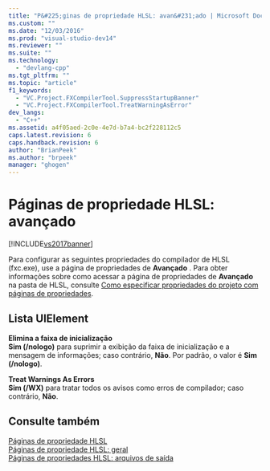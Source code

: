 ```yaml
---
title: "P&#225;ginas de propriedade HLSL: avan&#231;ado | Microsoft Docs"
ms.custom: ""
ms.date: "12/03/2016"
ms.prod: "visual-studio-dev14"
ms.reviewer: ""
ms.suite: ""
ms.technology: 
  - "devlang-cpp"
ms.tgt_pltfrm: ""
ms.topic: "article"
f1_keywords: 
  - "VC.Project.FXCompilerTool.SuppressStartupBanner"
  - "VC.Project.FXCompilerTool.TreatWarningAsError"
dev_langs: 
  - "C++"
ms.assetid: a4f05aed-2c0e-4e7d-b7a4-bc2f228112c5
caps.latest.revision: 6
caps.handback.revision: 6
author: "BrianPeek"
ms.author: "brpeek"
manager: "ghogen"
---
```

# P&#225;ginas de propriedade HLSL: avan&#231;ado
[!INCLUDE[vs2017banner](../assembler/inline/includes/vs2017banner.md)]

Para configurar as seguintes propriedades do compilador de HLSL \(fxc.exe\), use a página de propriedades de **Avançado** .  Para obter informações sobre como acessar a página de propriedades de **Avançado** na pasta de HLSL, consulte [Como especificar propriedades do projeto com páginas de propriedades](../Topic/How%20to:%20Specify%20Project%20Properties%20with%20Property%20Pages.md).  
  
## Lista UIElement  
 **Elimina a faixa de inicialização**  
 **Sim \(\/nologo\)** para suprimir a exibição da faixa de inicialização e a mensagem de informações; caso contrário, **Não**.  Por padrão, o valor é **Sim \(\/nologo\)**.  
  
 **Treat Warnings As Errors**  
 **Sim \(\/WX\)** para tratar todos os avisos como erros de compilador; caso contrário, **Não**.  
  
## Consulte também  
 [Páginas de propriedade HLSL](../ide/hlsl-property-pages.md)   
 [Páginas de propriedade HLSL: geral](../ide/hlsl-property-pages-general.md)   
 [Páginas de propriedades HLSL: arquivos de saída](../ide/hlsl-property-pages-output-files.md)